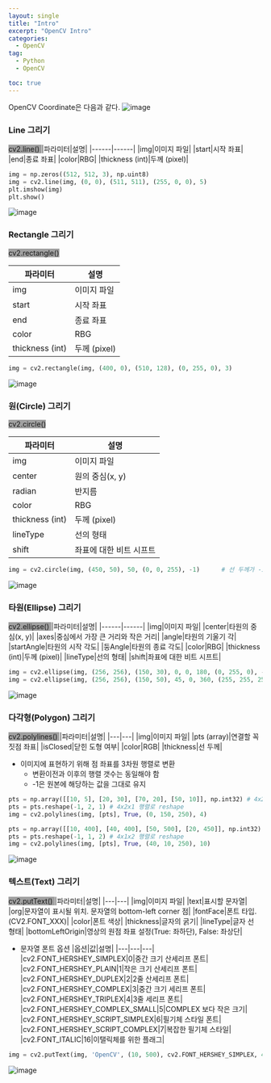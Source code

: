 ```yaml
---
layout: single
title: "Intro"
excerpt: "OpenCV Intro"
categories:
  - OpenCV
tag:
  - Python
  - OpenCV

toc: true
---
```

OpenCV Coordinate은 다음과 같다.
![image](https://github.com/Juunghyeon/jeonghyk/assets/78840944/7c6582fe-a361-467d-86b9-730ec9fc21a8)

### Line 그리기
<span style="background-color:#A0A0A0"> cv2.line() </span>
|파라미터|설명|
|------|------|
|img|이미지 파일|
|start|시작 좌표|
|end|종료 좌표|
|color|RBG|
|thickness (int)|두께 (pixel)|

```python
img = np.zeros((512, 512, 3), np.uint8)
img = cv2.line(img, (0, 0), (511, 511), (255, 0, 0), 5)
plt.imshow(img)
plt.show()
```
![image](https://github.com/Juunghyeon/jeonghyk/assets/78840944/edce63b5-9dc2-4999-9b85-53ed1e7373d0)


### Rectangle 그리기
<span style="background-color:#A0A0A0"> cv2.rectangle() </span>

|파라미터|설명|
|------|------|
|img|이미지 파일|
|start|시작 좌표|
|end|종료 좌표|
|color|RBG|
|thickness (int)|두께 (pixel)|

```python
img = cv2.rectangle(img, (400, 0), (510, 128), (0, 255, 0), 3)
```
![image](https://github.com/Juunghyeon/jeonghyk/assets/78840944/7acb53c1-2347-45c3-a205-a59d4ec98d92)

### 원(Circle) 그리기
<span style="background-color:#A0A0A0"> cv2.circle() </span>

|파라미터|설명|
|------|------|
|img|이미지 파일|
|center|원의 중심(x, y)|
|radian|반지름|
|color|RBG|
|thickness (int)|두께 (pixel)|
|lineType|선의 형태|
|shift|좌표에 대한 비트 시프트|
```python
img = cv2.circle(img, (450, 50), 50, (0, 0, 255), -1)      # 선 두께가 -1이면 다 채운 도형
```
![image](https://github.com/Juunghyeon/jeonghyk/assets/78840944/ecb5d2eb-1794-41c0-977a-754f390a36e2)


### 타원(Ellipse) 그리기
<span style="background-color:#A0A0A0"> cv2.ellipse() </span>
|파라미터|설명|
|------|------|
|img|이미지 파일|
|center|타원의 중심(x, y)|
|axes|중심에서 가장 큰 거리와 작은 거리|
|angle|타원의 기울기 각|
|startAngle|타원의 시작 각도|
|둥Angle|타원의 종료 각도|
|color|RBG|
|thickness (int)|두께 (pixel)|
|lineType|선의 형태|
|shift|좌표에 대한 비트 시프트|
```python
img = cv2.ellipse(img, (256, 256), (150, 30), 0, 0, 180, (0, 255, 0), -1)
img = cv2.ellipse(img, (256, 256), (150, 50), 45, 0, 360, (255, 255, 255), 2)
```
![image](https://github.com/Juunghyeon/jeonghyk/assets/78840944/4eddbd27-79b7-448b-acf4-395708f7a98d)

### 다각형(Polygon) 그리기
<span style="background-color:#A0A0A0"> cv2.polylines() </span>
|파라미터|설명|
|---|---|
|img|이미지 파일|
|pts (array)|연결할 꼭짓점 좌표|
|isClosed|닫힌 도형 여부|
|color|RGB|
|thickness|선 두께|
- 이미지에 표현하기 위해 점 좌표를 3차원 행렬로 변환
    - 변환이전과 이후의 행렬 갯수는 동일해야 함
    - -1은 원본에 해당하는 값을 그대로 유지

```python
pts = np.array([[10, 5], [20, 30], [70, 20], [50, 10]], np.int32) # 4x2 행렬
pts = pts.reshape(-1, 2, 1) # 4x2x1 행렬로 reshape
img = cv2.polylines(img, [pts], True, (0, 150, 250), 4)

pts = np.array([[10, 400], [40, 400], [50, 500], [20, 450]], np.int32) # 4x2 행렬
pts = pts.reshape(-1, 1, 2) # 4x1x2 행렬로 reshape
img = cv2.polylines(img, [pts], True, (40, 10, 250), 10)
```
![image](https://github.com/Juunghyeon/jeonghyk/assets/78840944/2b3ac8f5-4aaf-4ca3-812f-f56c8e9102d2)


### 텍스트(Text) 그리기
<span style="background-color:#A0A0A0"> cv2.putText() </span>
|파라미터|설명|
|---|---|
|img|이미지 파일|
|text|표시할 문자열|
|org|문자열이 표시될 위치. 문자열의 bottom-left corner 점|
|fontFace|폰트 타입. (CV2.FONT_XXX)|
|color|폰트 색상|
|thickness|글자의 굵기|
|lineType|글자 선 형태|
|bottomLeftOrigin|영상의 원점 좌표 설정(True: 좌하단), False: 좌상단|

- 문자열 폰트 옵션
    |옵션|값|설명|
    |---|---|---|
    |cv2.FONT_HERSHEY_SIMPLEX|0|중간 크기 산세리프 폰트|
    |cv2.FONT_HERSHEY_PLAIN|1|작은 크기 산세리프 폰트|
    |cv2.FONT_HERSHEY_DUPLEX|2|2줄 산세리프 폰트|
    |cv2.FONT_HERSHEY_COMPLEX|3|중간 크기 세리프 폰트|
    |cv2.FONT_HERSHEY_TRIPLEX|4|3줄 세리프 폰트|
    |cv2.FONT_HERSHEY_COMPLEX_SMALL|5|COMPLEX 보다 작은 크기|
    |cv2.FONT_HERSHEY_SCRIPT_SIMPLEX|6|필기체 스타일 폰트|
    |cv2.FONT_HERSHEY_SCRIPT_COMPLEX|7|복잡한 필기체 스타일|
    |cv2.FONT_ITALIC|16|이탤릭체를 위한 플래그|

```python
img = cv2.putText(img, 'OpenCV', (10, 500), cv2.FONT_HERSHEY_SIMPLEX, 4, (255, 255, 255), 5)
```
![image](https://github.com/Juunghyeon/jeonghyk/assets/78840944/a6b232cd-e4e2-4809-a0ac-2717c690ef2f)